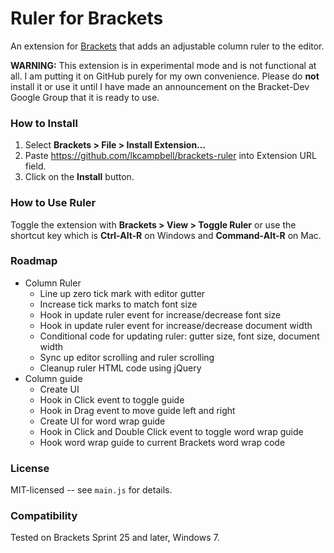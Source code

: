 # Ruler for Brackets
An extension for [Brackets](https://github.com/adobe/brackets/) that adds
an adjustable column ruler to the editor.

**WARNING:** This extension is in experimental mode and is not functional
at all. I am putting it on GitHub purely for my own convenience.  Please
do **not** install it or use it until I have made an announcement on the
Bracket-Dev Google Group that it is ready to use.

### How to Install
1. Select **Brackets > File > Install Extension...**
2. Paste https://github.com/lkcampbell/brackets-ruler
into Extension URL field.
3. Click on the **Install** button.

### How to Use Ruler
Toggle the extension with **Brackets > View > Toggle Ruler** or use the
shortcut key which is **Ctrl-Alt-R** on Windows and **Command-Alt-R** on Mac.

### Roadmap
* Column Ruler
    * Line up zero tick mark with editor gutter
    * Increase tick marks to match font size
    * Hook in update ruler event for increase/decrease font size
    * Hook in update ruler event for increase/decrease document width
    * Conditional code for updating ruler: gutter size, font size, document width
    * Sync up editor scrolling and ruler scrolling
    * Cleanup ruler HTML code using jQuery
* Column guide
    * Create UI
    * Hook in Click event to toggle guide
    * Hook in Drag event to move guide left and right
    * Create UI for word wrap guide
    * Hook in Click and Double Click event to toggle word wrap guide
    * Hook word wrap guide to current Brackets word wrap code

### License
MIT-licensed -- see `main.js` for details.

### Compatibility
Tested on Brackets Sprint 25 and later, Windows 7.
